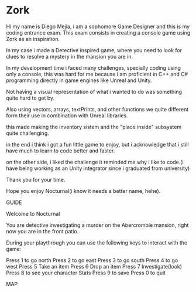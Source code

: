 # Zork
Hi my name is Diego Mejia, i am a sophomore Game Designer and this is my coding entrance exam.
This exam consists in creating a console game using Zork as an inspiration.

In my case i made a Detective inspired game, where you need to look for clues to resolve a mystery in the mansion you are in.

In my development time i faced many challenges, specially coding using only a console, this was hard for me because i am proficient in C++ and C# programming directly in game engines like Unreal and Unity.

Not having a visual representation of what i wanted to do was something quite hard to get by.

Also using vectors, arrays, textPrints, and other functions we quite different form their use in combination with Unreal libraries.

this made making the inventory sistem and the "place inside" subsystem quite challenging.

in the end i think i got a fun little game to enjoy, but i acknowledge that i still have much to learn to code better and faster.

on the other side, i liked the challenge it reminded me why i like to code.(i have being working as an Unity integrator since i graduated from university)

Thank you for your time.

Hope you enjoy Nocturnal(i know it needs a better name, hehe).

GUIDE

Welcome to Nocturnal

You are detective investigating a murder on the Abercrombie mansion, right now you are in the front patio.

During your playthrough you can use the following keys to interact with the game:

Press 1 to go north
Press 2 to go east
Press 3 to go south
Press 4 to go west
Press 5 Take an item
Press 6 Drop an item
Press 7 Investigate(look)
Press 8 to see your character Stats
Press 9 to save
Press 0 to quit

MAP







